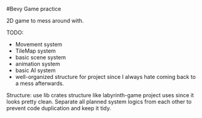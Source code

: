 #Bevy Game practice


2D game to mess around with.

TODO:
- Movement system
- TileMap system
- basic scene system
- animation system
- basic AI system
- well-organized structure for project since I always hate coming back to a mess afterwards.





















 Structure: 
 use lib crates structure like labyrinth-game project uses since it looks pretty clean.
 Separate all planned system logics from each other to prevent code duplication and keep it tidy.


